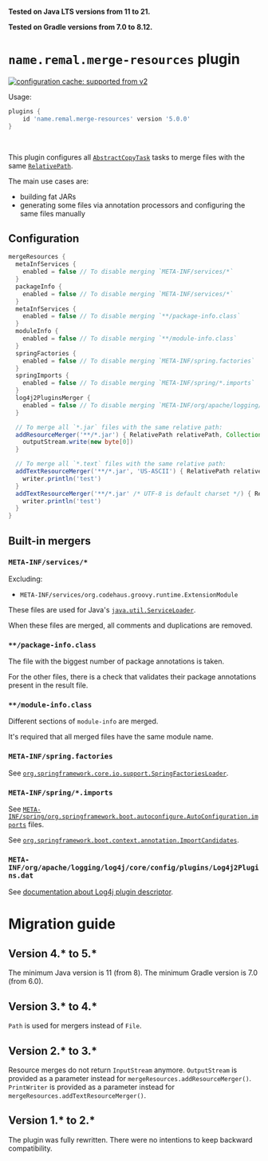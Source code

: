**Tested on Java LTS versions from <!--property:java-runtime.min-version-->11<!--/property--> to <!--property:java-runtime.max-version-->21<!--/property-->.**

**Tested on Gradle versions from <!--property:gradle-api.min-version-->7.0<!--/property--> to <!--property:gradle-api.max-version-->8.12<!--/property-->.**

# `name.remal.merge-resources` plugin

[![configuration cache: supported from v2](https://img.shields.io/static/v1?label=configuration%20cache&message=supported+from+v2&color=success)](https://docs.gradle.org/current/userguide/configuration_cache.html)

Usage:

<!--plugin-usage:name.remal.merge-resources-->
```groovy
plugins {
    id 'name.remal.merge-resources' version '5.0.0'
}
```
<!--/plugin-usage-->

&nbsp;

This plugin configures all [`AbstractCopyTask`](https://docs.gradle.org/current/javadoc/org/gradle/api/tasks/AbstractCopyTask.html) tasks to merge files with the same [`RelativePath`](https://docs.gradle.org/current/javadoc/org/gradle/api/file/RelativePath.html).

The main use cases are:

* building fat JARs
* generating some files via annotation processors and configuring the same files manually

## Configuration

```groovy
mergeResources {
  metaInfServices {
    enabled = false // To disable merging `META-INF/services/*`
  }
  packageInfo {
    enabled = false // To disable merging `META-INF/services/*`
  }
  metaInfServices {
    enabled = false // To disable merging `**/package-info.class`
  }
  moduleInfo {
    enabled = false // To disable merging `**/module-info.class`
  }
  springFactories {
    enabled = false // To disable merging `META-INF/spring.factories`
  }
  springImports {
    enabled = false // To disable merging `META-INF/spring/*.imports`
  }
  log4j2PluginsMerger {
    enabled = false // To disable merging `META-INF/org/apache/logging/log4j/core/config/plugins/Log4j2Plugins.dat`
  }

  // To merge all `*.jar` files with the same relative path:
  addResourceMerger('**/*.jar') { RelativePath relativePath, Collection<Path> paths, OutputStream outputStream ->
    outputStream.write(new byte[0])
  }

  // To merge all `*.text` files with the same relative path:
  addTextResourceMerger('**/*.jar', 'US-ASCII') { RelativePath relativePath, Collection<Path> paths, PrintWriter writer ->
    writer.println('test')
  }
  addTextResourceMerger('**/*.jar' /* UTF-8 is default charset */) { RelativePath relativePath, Collection<Path> paths, PrintWriter writer ->
    writer.println('test')
  }
}
```

## Built-in mergers

### `META-INF/services/*`

Excluding:

* `META-INF/services/org.codehaus.groovy.runtime.ExtensionModule`

These files are used for Java's [`java.util.ServiceLoader`](https://docs.oracle.com/javase/8/docs/api/java/util/ServiceLoader.html).

When these files are merged, all comments and duplications are removed.

### `**/package-info.class`

The file with the biggest number of package annotations is taken.

For the other files, there is a check that validates their package annotations present in the result file.

### `**/module-info.class`

Different sections of `module-info` are merged.

It's required that all merged files have the same module name.

### `META-INF/spring.factories`

See [`org.springframework.core.io.support.SpringFactoriesLoader`](https://docs.spring.io/spring-framework/docs/current/javadoc-api/org/springframework/core/io/support/SpringFactoriesLoader.html).

### `META-INF/spring/*.imports`

See [`META-INF/spring/org.springframework.boot.autoconfigure.AutoConfiguration.imports`](https://docs.spring.io/spring-boot/docs/current/reference/html/features.html#features.developing-auto-configuration) files.

See [`org.springframework.boot.context.annotation.ImportCandidates`](https://docs.spring.io/spring-boot/docs/current/api/org/springframework/boot/context/annotation/ImportCandidates.html).

### `META-INF/org/apache/logging/log4j/core/config/plugins/Log4j2Plugins.dat`

See [documentation about Log4j plugin descriptor](https://logging.apache.org/log4j/2.x/manual/plugins.html#plugin-registry).

# Migration guide

## Version 4.* to 5.*

The minimum Java version is 11 (from 8).
The minimum Gradle version is 7.0 (from 6.0).

## Version 3.* to 4.*

`Path` is used for mergers instead of `File`.

## Version 2.* to 3.*

Resource merges do not return `InputStream` anymore.
`OutputStream` is provided as a parameter instead for `mergeResources.addResourceMerger()`.
`PrintWriter` is provided as a parameter instead for `mergeResources.addTextResourceMerger()`.

## Version 1.* to 2.*

The plugin was fully rewritten. There were no intentions to keep backward compatibility.
